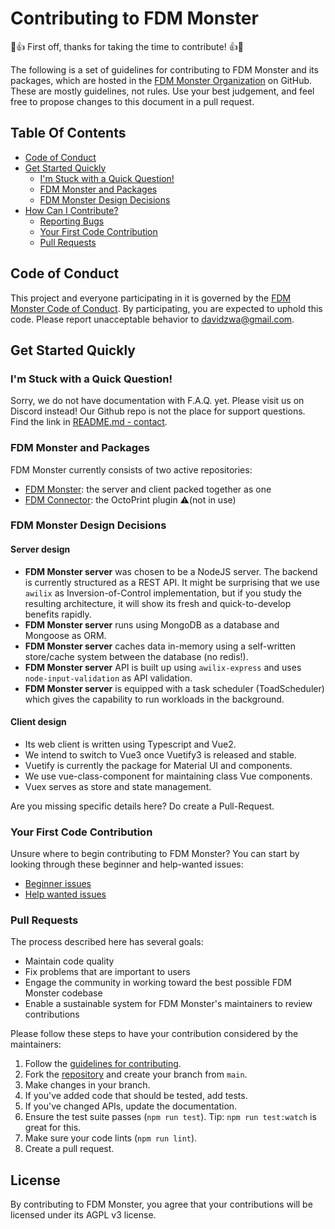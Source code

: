 # Contributing to FDM Monster

🎉👍 First off, thanks for taking the time to contribute! 👍🎉

The following is a set of guidelines for contributing to FDM Monster and its packages, which are hosted in the [FDM Monster Organization](https://github.com/fdm-monster) on GitHub. These are mostly guidelines, not rules. Use your best judgement, and feel free to propose changes to this document in a pull request.

## Table Of Contents

- [Code of Conduct](#code-of-conduct)
- [Get Started Quickly](#get-started-quickly)
  - [I'm Stuck with a Quick Question!](#im-stuck-with-a-quick-question)
  - [FDM Monster and Packages](#fdm-monster-and-packages)
  - [FDM Monster Design Decisions](#fdm-monster-design-decisions)
- [How Can I Contribute?](#how-can-i-contribute)
  - [Reporting Bugs](#reporting-bugs)
  - [Your First Code Contribution](#your-first-code-contribution)
  - [Pull Requests](#pull-requests)

## Code of Conduct

This project and everyone participating in it is governed by the [FDM Monster Code of Conduct](CODE_OF_CONDUCT.md). By participating, you are expected to uphold this code. Please report unacceptable behavior to [davidzwa@gmail.com](mailto:davidzwa@gmail.com).

## Get Started Quickly

### I'm Stuck with a Quick Question!

Sorry, we do not have documentation with F.A.Q. yet. Please visit us on Discord instead! Our Github repo is not the place for support questions. Find the link in [README.md - contact](README.md#contact).

### FDM Monster and Packages

FDM Monster currently consists of two active repositories:

- [FDM Monster](https://github.com/fdm-monster/fdm-monster): the server and client packed together as one
- [FDM Connector](https://github.com/fdm-monster/fdm-connector): the OctoPrint plugin ⚠️(not in use)

### FDM Monster Design Decisions

#### Server design

- **FDM Monster server** was chosen to be a NodeJS server. The backend is currently structured as a REST API. It might be surprising that we use `awilix` as Inversion-of-Control implementation, but if you study the resulting architecture, it will show its fresh and quick-to-develop benefits rapidly.
- **FDM Monster server** runs using MongoDB as a database and Mongoose as ORM.
- **FDM Monster server** caches data in-memory using a self-written store/cache system between the database (no redis!).
- **FDM Monster server** API is built up using `awilix-express` and uses `node-input-validation` as API validation.
- **FDM Monster server** is equipped with a task scheduler (ToadScheduler) which gives the capability to run workloads in the background.

#### Client design

- Its web client is written using Typescript and Vue2.
- We intend to switch to Vue3 once Vuetify3 is released and stable.
- Vuetify is currently the package for Material UI and components.
- We use vue-class-component for maintaining class Vue components.
- Vuex serves as store and state management.

Are you missing specific details here? Do create a Pull-Request.


### Your First Code Contribution

Unsure where to begin contributing to FDM Monster? You can start by looking through these beginner and help-wanted issues:

- [Beginner issues](https://github.com/fdm-monster/fdm-monster/labels/good%20first%20issue)
- [Help wanted issues](https://github.com/fdm-monster/fdm-monster/labels/help%20wanted)

### Pull Requests

The process described here has several goals:

- Maintain code quality
- Fix problems that are important to users
- Engage the community in working toward the best possible FDM Monster codebase
- Enable a sustainable system for FDM Monster's maintainers to review contributions

Please follow these steps to have your contribution considered by the maintainers:

1. Follow the [guidelines for contributing](#contributing-to-fdm-monster).
2. Fork the [repository](https://github.com/fdm-monster/fdm-monster) and create your branch from `main`.
3. Make changes in your branch.
4. If you've added code that should be tested, add tests.
5. If you've changed APIs, update the documentation.
6. Ensure the test suite passes (`npm run test`). Tip: `npm run test:watch` is great for this.
7. Make sure your code lints (`npm run lint`).
8. Create a pull request.

## License

By contributing to FDM Monster, you agree that your contributions will be licensed under its AGPL v3 license.
